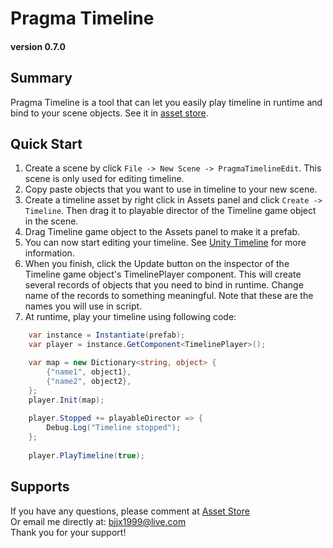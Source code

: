 # Pragma Timeline
#### version 0.7.0

## Summary
Pragma Timeline is a tool that can let you easily play timeline in runtime and bind to your scene objects. 
See it in [asset store](https://u3d.as/33T7).

## Quick Start
1. Create a scene by click `File -> New Scene -> PragmaTimelineEdit`. This scene is only used for editing timeline.
2. Copy paste objects that you want to use in timeline to your new scene.
3. Create a timeline asset by right click in Assets panel and click `Create -> Timeline`. 
Then drag it to playable director of the Timeline game object in the scene.
4. Drag Timeline game object to the Assets panel to make it a prefab.
5. You can now start editing your timeline. 
See [Unity Timeline](https://docs.unity3d.com/Manual/TimelineSection.html) for more information.
6. When you finish, click the Update button on the inspector of the Timeline game object's TimelinePlayer component. 
This will create several records of objects that you need to bind in runtime. 
Change name of the records to something meaningful. Note that these are the names you will use in script.
7. At runtime, play your timeline using following code:
```csharp
    var instance = Instantiate(prefab);
    var player = instance.GetComponent<TimelinePlayer>();

    var map = new Dictionary<string, object> {
        {"name1", object1},
        {"name2", object2},
    };
    player.Init(map);
    
    player.Stopped += playableDirector => {
        Debug.Log("Timeline stopped");
    };
    
    player.PlayTimeline(true);
```

## Supports
If you have any questions, please comment at [Asset Store](https://u3d.as/33T7)  
Or email me directly at: [bjjx1999@live.com](mailto:bjjx1999@live.com)  
Thank you for your support!